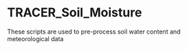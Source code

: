 # TRACER_Soil_Moisture
These scripts are used to pre-process soil water content and meteorological data
